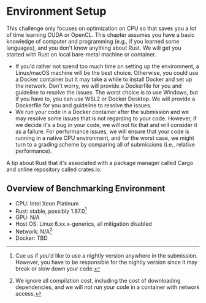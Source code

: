 # Environment Setup

This challenge only focuses on optimization on CPU so that saves you a lot of time learning CUDA or OpenCL.
This chapter assumes you have a basic knowledge of computer and programming (e.g., if you learned some languages),
and you don't know anything about Rust. We will get you started with Rust on local bare-metal machine or container.
- If you'd rather not spend too much time on setting up the environment, a Linux/macOS machine will be the best choice.
Otherwise, you could use a Docker container but it may take a while to install Docker and set up the network. Don't worry,
we will provide a Dockerfile for you and guideline to resolve the issues. The worst choice is to use Windows, but if you have to,
you can use WSL2 or Docker Desktop. We will provide a Dockerfile for you and guideline to resolve the issues.
- We run your code in a Docker container after the submission and we may resolve some issues that is not regarding to your code.
However, if we decide it's a bug in your code, we will not fix that and will consider it as a failure. For performance issues,
we will ensure that your code is running in a native CPU environment, and for the worst case, we might turn to a grading scheme
by comparing all of submissions (i.e., relative performance).

A tip about Rust that it's associated with a package manager called Cargo and online repository called crates.io.

## Overview of Benchmarking Environment

- CPU: Intel Xeon Platinum
- Rust: stable, possibly 1.87.0[^0]
- GPU: N/A
- Host OS: Linux 6.xx.x-generics, all mitigation disabled
- Network: N/A[^1]
- Docker: TBD

[^0]: Cue us if you'd like to use a nightly version anywhere in the submission. However, you have to be responsible for the nightly version since it may break or slow down your code.

[^1]: We ignore all compilation cost, including the cost of downloading dependencies, and we will not run your code in a container with network access.